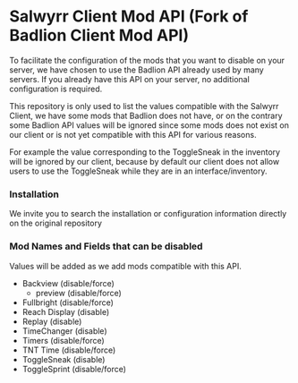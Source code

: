 # Salwyrr Client Mod API (Fork of Badlion Client Mod API)

To facilitate the configuration of the mods that you want to disable on your server, we have chosen to use the Badlion API already used by many servers.
If you already have this API on your server, no additional configuration is required.

This repository is only used to list the values compatible with the Salwyrr Client, we have some mods that Badlion does not have, or on the contrary some Badlion API values will be ignored since some mods does not exist on our client or is not yet compatible with this API for various reasons.

For example the value corresponding to the ToggleSneak in the inventory will be ignored by our client, because by default our client does not allow users to use the ToggleSneak while they are in an interface/inventory.

### Installation

We invite you to search the installation or configuration information directly on the original repository

### Mod Names and Fields that can be disabled

Values will be added as we add mods compatible with this API.

+ Backview (disable/force)
    + preview (disable/force)
+ Fullbright (disable/force)
+ Reach Display (disable)
+ Replay (disable)
+ TimeChanger (disable)
+ Timers (disable/force)
+ TNT Time (disable/force)
+ ToggleSneak (disable)
+ ToggleSprint (disable/force)

